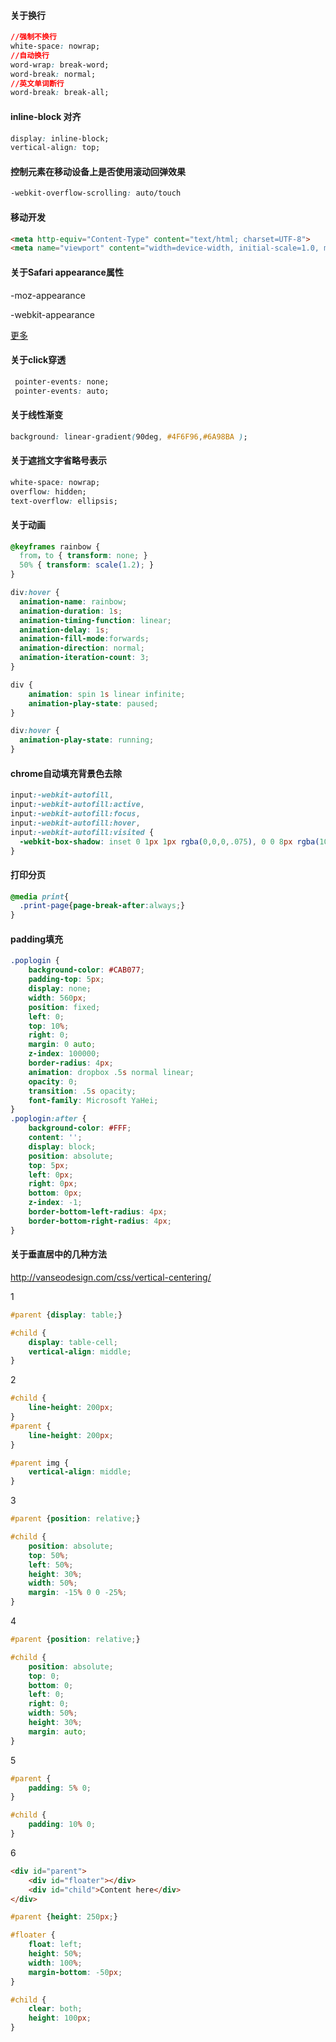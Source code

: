 #### 关于换行
```css
//强制不换行
white-space: nowrap;
//自动换行
word-wrap: break-word; 
word-break: normal; 
//英文单词断行
word-break: break-all;
```

#### inline-block 对齐
```css
display: inline-block;
vertical-align: top;
```

#### 控制元素在移动设备上是否使用滚动回弹效果
```css
-webkit-overflow-scrolling: auto/touch
```

#### 移动开发
```html
<meta http-equiv="Content-Type" content="text/html; charset=UTF-8">
<meta name="viewport" content="width=device-width, initial-scale=1.0, maximum-scale=1.0, user-scalable=no" />
```

#### 关于Safari appearance属性
-moz-appearance 

-webkit-appearance

[更多](https://developer.mozilla.org/en-US/docs/Web/CSS/-moz-appearance)

#### 关于click穿透
```css
 pointer-events: none;
 pointer-events: auto;
```

#### 关于线性渐变
```css
background: linear-gradient(90deg, #4F6F96,#6A98BA );
```

#### 关于遮挡文字省略号表示
```css
white-space: nowrap;
overflow: hidden;
text-overflow: ellipsis;
```

#### 关于动画
```css
@keyframes rainbow {
  from，to { transform: none; }
  50% { transform: scale(1.2); }
}

div:hover {
  animation-name: rainbow;
  animation-duration: 1s;
  animation-timing-function: linear;
  animation-delay: 1s;
  animation-fill-mode:forwards;
  animation-direction: normal;
  animation-iteration-count: 3;
}

div {
    animation: spin 1s linear infinite;
    animation-play-state: paused;
}

div:hover {
  animation-play-state: running;
}
```

#### chrome自动填充背景色去除
```css
input:-webkit-autofill,
input:-webkit-autofill:active,
input:-webkit-autofill:focus,
input:-webkit-autofill:hover,
input:-webkit-autofill:visited {
  -webkit-box-shadow: inset 0 1px 1px rgba(0,0,0,.075), 0 0 8px rgba(102,175,233,.6), inset 0 0 0 50px white;
}
```

#### 打印分页
```css
@media print{
  .print-page{page-break-after:always;}
}
```
#### padding填充
```css
.poplogin {
    background-color: #CAB077;
    padding-top: 5px;
    display: none;
    width: 560px;
    position: fixed;
    left: 0;
    top: 10%;
    right: 0;
    margin: 0 auto;
    z-index: 100000;
    border-radius: 4px;
    animation: dropbox .5s normal linear;
    opacity: 0;
    transition: .5s opacity;
    font-family: Microsoft YaHei;
}
.poplogin:after {
    background-color: #FFF;
    content: '';
    display: block;
    position: absolute;
    top: 5px;
    left: 0px;
    right: 0px;
    bottom: 0px;
    z-index: -1;
    border-bottom-left-radius: 4px;
    border-bottom-right-radius: 4px;
}
```


#### 关于垂直居中的几种方法
http://vanseodesign.com/css/vertical-centering/

1 
```css
#parent {display: table;}

#child {
    display: table-cell;
    vertical-align: middle;
}
```

2
```css
#child {
    line-height: 200px;
}
#parent {
    line-height: 200px;
}

#parent img {
    vertical-align: middle;
}
```

3
```css
#parent {position: relative;}

#child {
    position: absolute;
    top: 50%;
    left: 50%;
    height: 30%;
    width: 50%;
    margin: -15% 0 0 -25%;
}
```
4
```css
#parent {position: relative;}

#child {
    position: absolute;
    top: 0;
    bottom: 0;
    left: 0;
    right: 0;
    width: 50%;
    height: 30%;
    margin: auto;
}
```
5
```css
#parent {
    padding: 5% 0;
}

#child {
    padding: 10% 0;
}
```

6
```html
<div id="parent">
    <div id="floater"></div>
    <div id="child">Content here</div>
</div>
```
```css
#parent {height: 250px;}

#floater {
    float: left;
    height: 50%;
    width: 100%;
    margin-bottom: -50px;
}

#child {
    clear: both;
    height: 100px;
}
```
